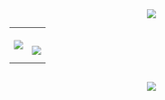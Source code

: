 <div align="center">
  <img src="https://capsule-render.vercel.app/api?type=waving&color=0:4574bf,100:15253e&height=240&text=HanJae's%20Github&animation=&fontColor=ffffff&fontSize=40" />
</div>

<div align="center">
  <table>
    <tr>
      <td><br>
        <img src="https://github-readme-stats.vercel.app/api?username=hanjaek&show_icons=true&title_color=ffffff&text_color=ffffff&icon_color=87a5d4&bg_color=15253e&border_color=4574bf" /><br><br>
      </td>
      <td rowspan="2"><br>
        <img src="http://mazandi.herokuapp.com/api?handle=hjk2512&theme=cold" /><br>
      </td>
    </tr>
  </table>
</div><br>

<div align="center">
  <img src="https://github-readme-activity-graph.vercel.app/graph?username=hanjaek&theme=react&bg_color=697484&color=FFFFFF&line=87a5d4&point=87a5d4&area=true" />
</div>

